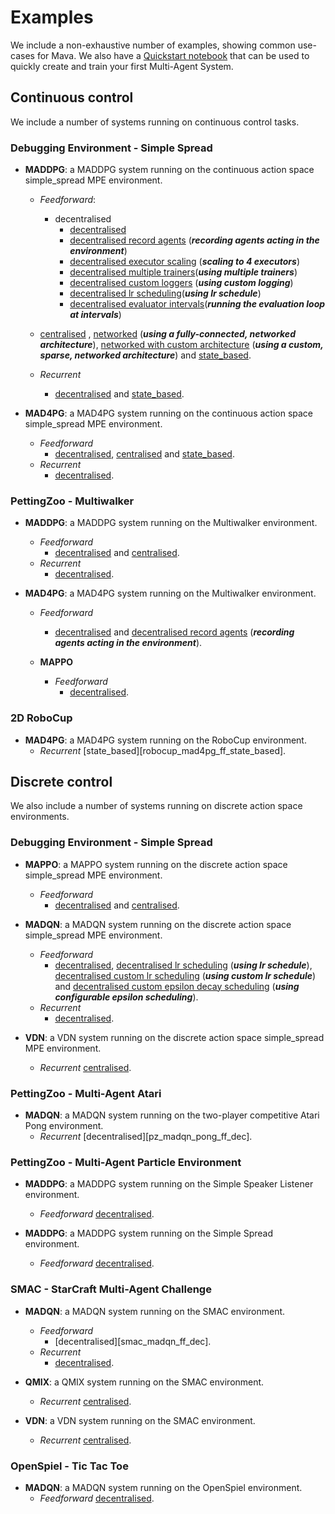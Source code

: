 # Examples

We include a non-exhaustive number of examples, showing common use-cases for Mava. We also have a [Quickstart notebook][quickstart] that can be used to quickly create and train your first Multi-Agent System.

## Continuous control

We include a number of systems running on continuous control tasks.

### Debugging Environment - Simple Spread

- **MADDPG**:
    a MADDPG system running on the continuous action space simple_spread MPE environment.
  - *Feedforward*:
    - decentralised
      - [decentralised][debug_maddpg_ff_dec]
      - [decentralised record agents][debug_maddpg_ff_dec_record]  (***recording agents acting in the environment***)
      - [decentralised executor scaling][debug_maddpg_ff_dec_scaling_executors] (***scaling to 4 executors***)
      - [decentralised multiple trainers][debug_maddpg_ff_dec_scaling_trainers](***using multiple trainers***)
      - [decentralised custom loggers][debug_maddpg_ff_dec_custom_logging] (***using custom logging***)
      - [decentralised lr scheduling][debug_maddpg_ff_dec_lr_scheduling](***using lr schedule***)
      - [decentralised evaluator intervals][debug_maddpg_ff_dec_eval_intervals](***running the evaluation loop at intervals***)

  - [centralised][debug_maddpg_cen] , [networked][debug_maddpg_networked] (***using a fully-connected, networked architecture***), [networked with custom architecture][debug_maddpg_networked_custom] (***using a custom, sparse, networked architecture***) and [state_based][debug_maddpg_state_based].

  - *Recurrent*
    - [decentralised][debug_maddpg_rec_dec] and [state_based][debug_maddpg_state_based].

- **MAD4PG**:
    a MAD4PG system running on the continuous action space simple_spread MPE environment.
  - *Feedforward*
    - [decentralised][debug_mad4pg_ff_dec], [centralised][debug_mad4pg_ff_cen]
    and [state_based][debug_mad4pg_ff_state_based].
  - *Recurrent*
    - [decentralised][debug_mad4pg_rec_dec].

### PettingZoo - Multiwalker

- **MADDPG**:
      a MADDPG system running on the Multiwalker environment.
  - *Feedforward*
    - [decentralised][pz_maddpg_ff_dec] and [centralised][pz_maddpg_ff_cen].
  - *Recurrent*
    - [decentralised][pz_maddpg_rec_dec].

- **MAD4PG**:
      a MAD4PG system running on the Multiwalker environment.
  - *Feedforward*
    - [decentralised][pz_mad4pg_ff_dec] and [decentralised record agents][pz_mad4pg_ff_dec_record] (***recording agents acting in the environment***).

  - **MAPPO**
      - *Feedforward*
        - [decentralised][pz_mappo_ff_dec].

### 2D RoboCup

- **MAD4PG**:
    a MAD4PG system running on the RoboCup environment.
  - *Recurrent* [state_based][robocup_mad4pg_ff_state_based].

## Discrete control

We also include a number of systems running on discrete action space environments.

### Debugging Environment - Simple Spread

- **MAPPO**:
      a MAPPO system running on the discrete action space simple_spread MPE environment.
  - *Feedforward*
    - [decentralised][debug_mappo_ff_dec] and [centralised][debug_mappo_ff_cen].

- **MADQN**:
      a MADQN system running on the discrete action space simple_spread MPE environment.
  - *Feedforward*
    - [decentralised][debug_madqn_ff_dec], [decentralised lr scheduling][debug_madqn_ff_dec_lr_schedule] (***using lr schedule***), [decentralised custom lr scheduling][debug_madqn_ff_dec_custom_lr_schedule] (***using custom lr schedule***) and [decentralised custom epsilon decay scheduling][debug_madqn_ff_dec_custom_eps_schedule] (***using configurable epsilon scheduling***).
  - *Recurrent*
    - [decentralised][debug_madqn_rec_dec].

- **VDN**:
      a VDN system running on the discrete action space simple_spread MPE environment.
  - *Recurrent* [centralised][debug_vdn_rec_cen].

### PettingZoo - Multi-Agent Atari

- **MADQN**:
   a MADQN system running on the two-player competitive Atari Pong environment.
  - *Recurrent* [decentralised][pz_madqn_pong_ff_dec].

### PettingZoo - Multi-Agent Particle Environment

- **MADDPG**:
      a MADDPG system running on the Simple Speaker Listener environment.
  - *Feedforward* [decentralised][pz_maddpg_mpe_ssl_ff_dec].

- **MADDPG**:
      a MADDPG system running on the Simple Spread environment.
  - *Feedforward* [decentralised][pz_maddpg_mpe_ss_ff_dec].

### SMAC - StarCraft Multi-Agent Challenge

- **MADQN**:
    a MADQN system running on the SMAC environment.
  - *Feedforward*
    - [decentralised][smac_madqn_ff_dec].
  - *Recurrent*
    - [decentralised][smac_madqn_rec_dec].

- **QMIX**:
    a QMIX system running on the SMAC environment.
  - *Recurrent* [centralised][smac_qmix_rec_cen].

- **VDN**:
    a VDN system running on the SMAC environment.
  - *Recurrent* [centralised][smac_vdn_rec_cen].

### OpenSpiel - Tic Tac Toe

- **MADQN**:
      a MADQN system running on the OpenSpiel environment.
  - *Feedforward* [decentralised][openspiel_madqn_ff_dec].

<!-- Examples -->
[quickstart]: https://github.com/instadeepai/Mava/blob/develop/examples/tf/quickstart.ipynb
<!-- Continous -->
[debug_maddpg_ff_dec]: https://github.com/instadeepai/Mava/blob/develop/examples/tf/debugging/simple_spread/feedforward/decentralised/run_maddpg.py
[debug_maddpg_ff_dec_record]: https://github.com/instadeepai/Mava/blob/develop/examples/tf/debugging/simple_spread/feedforward/decentralised/run_maddpg_record.py
[debug_maddpg_ff_dec_scaling_executors]: https://github.com/instadeepai/Mava/blob/develop/examples/tf/debugging/simple_spread/feedforward/decentralised/run_maddpg_scale_executors.py
[debug_maddpg_ff_dec_scaling_trainers]: https://github.com/instadeepai/Mava/blob/develop/examples/tf/debugging/simple_spread/feedforward/decentralised/run_maddpg_scale_trainers.py
[debug_maddpg_ff_dec_custom_logging]: https://github.com/instadeepai/Mava/blob/develop/examples/tf/debugging/simple_spread/feedforward/decentralised/run_maddpg_custom_logging.py
[debug_maddpg_ff_dec_lr_scheduling]: https://github.com/instadeepai/Mava/blob/develop/examples/tf/debugging/simple_spread/feedforward/decentralised/run_maddpg_lr_schedule.py
[debug_maddpg_ff_dec_eval_intervals]: https://github.com/instadeepai/Mava/blob/develop/examples/tf/debugging/simple_spread/feedforward/decentralised/run_mad4pg_evaluator_interval.py
[debug_maddpg_cen]: https://github.com/instadeepai/Mava/blob/develop/examples/tf/debugging/simple_spread/feedforward/centralised/run_maddpg.py
[debug_maddpg_networked]: https://github.com/instadeepai/Mava/blob/develop/examples/tf/debugging/simple_spread/feedforward/networked/run_maddpg.py
[debug_maddpg_networked_custom]: https://github.com/instadeepai/Mava/blob/develop/examples/tf/debugging/simple_spread/feedforward/networked/run_maddpg_custom_network.py
[debug_maddpg_state_based]: https://github.com/instadeepai/Mava/blob/develop/examples/tf/debugging/simple_spread/feedforward/state_based/run_maddpg.py
[debug_maddpg_rec_dec]: https://github.com/instadeepai/Mava/blob/develop/examples/tf/debugging/simple_spread/recurrent/decentralised/run_maddpg.py
[debug_maddpg_state_based]: https://github.com/instadeepai/Mava/blob/develop/examples/tf/debugging/simple_spread/recurrent/state_based/run_maddpg.py

[debug_mad4pg_ff_dec]: https://github.com/instadeepai/Mava/blob/develop/examples/tf/debugging/simple_spread/feedforward/decentralised/run_mad4pg.py
[debug_mad4pg_ff_cen]:  https://github.com/instadeepai/Mava/blob/develop/examples/tf/debugging/simple_spread/feedforward/centralised/run_mad4pg.py
[debug_mad4pg_ff_state_based]: https://github.com/instadeepai/Mava/blob/develop/examples/tf/debugging/simple_spread/feedforward/state_based/run_mad4pg.py
[debug_mad4pg_rec_dec]: https://github.com/instadeepai/Mava/blob/develop/examples/tf/debugging/simple_spread/recurrent/decentralised/run_mad4pg.py

[pz_maddpg_ff_dec]: https://github.com/instadeepai/Mava/blob/develop/examples/tf/petting_zoo/sisl/multiwalker/feedforward/decentralised/run_maddpg.py
[pz_maddpg_ff_cen]: https://github.com/instadeepai/Mava/blob/develop/examples/tf/petting_zoo/sisl/multiwalker/feedforward/centralised/run_maddpg.py
[pz_maddpg_rec_dec]: https://github.com/instadeepai/Mava/blob/develop/examples/tf/petting_zoo/sisl/multiwalker/recurrent/decentralised/run_maddpg.py

[pz_mad4pg_ff_dec]: https://github.com/instadeepai/Mava/blob/develop/examples/tf/petting_zoo/sisl/multiwalker/feedforward/decentralised/run_mad4pg.py
[pz_mad4pg_ff_dec_record]: https://github.com/instadeepai/Mava/blob/develop/examples/tf/petting_zoo/sisl/multiwalker/feedforward/decentralised/run_mad4pg_record.py

[pz_mad4pg_ff_dec]: https://github.com/instadeepai/Mava/blob/develop/examples/petting_zoo/sisl/multiwalker/feedforward/decentralised/run_mad4pg.py
[pz_mad4pg_ff_dec_record]: https://github.com/instadeepai/Mava/blob/develop/examples/petting_zoo/sisl/multiwalker/feedforward/decentralised/run_mad4pg_record.py
[pz_mappo_ff_dec]: https://github.com/instadeepai/Mava/blob/develop/examples/petting_zoo/sisl/multiwalker/feedforward/decentralised/run_mappo.py

<!-- Discrete -->
[debug_mappo_ff_dec]: https://github.com/instadeepai/Mava/blob/develop/examples/tf/debugging/simple_spread/feedforward/decentralised/run_mappo.py
[debug_mappo_ff_cen]: https://github.com/instadeepai/Mava/blob/develop/examples/tf/debugging/simple_spread/feedforward/centralised/run_mappo.py

[debug_madqn_ff_dec]: https://github.com/instadeepai/Mava/blob/develop/examples/tf/debugging/simple_spread/feedforward/decentralised/run_madqn.py
[debug_madqn_ff_dec_lr_schedule]: https://github.com/instadeepai/Mava/blob/develop/examples/tf/debugging/simple_spread/feedforward/decentralised/run_madqn_lr_schedule.py
[debug_madqn_ff_dec_custom_lr_schedule]: https://github.com/instadeepai/Mava/blob/develop/examples/tf/debugging/simple_spread/feedforward/decentralised/run_madqn_custom_lr_schedule.py
[debug_madqn_ff_dec_custom_eps_schedule]: https://github.com/instadeepai/Mava/blob/develop/examples/tf/debugging/simple_spread/feedforward/decentralised/run_madqn_configurable_epsilon.py
[debug_madqn_rec_dec]: https://github.com/instadeepai/Mava/blob/develop/examples/tf/debugging/simple_spread/recurrent/decentralised/run_madqn.py

[debug_vdn_rec_cen]: https://github.com/instadeepai/Mava/blob/develop/examples/tf/debugging/simple_spread/recurrent/centralised/run_vdn.py

[pz_madqn_pong_rec_dec]: https://github.com/instadeepai/Mava/blob/develop/examples/tf/petting_zoo/atari/pong/recurrent/centralised/run_madqn.py

[pz_maddpg_mpe_ssl_ff_dec]: https://github.com/instadeepai/Mava/blob/develop/examples/tf/petting_zoo/mpe/simple_speaker_listener/feedforward/decentralised/run_maddpg.py

[pz_maddpg_mpe_ss_ff_dec]: https://github.com/instadeepai/Mava/blob/develop/examples/tf/petting_zoo/mpe/simple_spread/feedforward/decentralised/run_maddpg.py

[smac_madqn_rec_dec]: https://github.com/instadeepai/Mava/blob/develop/examples/tf/smac/recurrent/decentralised/run_madqn.py

[smac_qmix_rec_cen]: https://github.com/instadeepai/Mava/blob/develop/examples/tf/smac/recurrent/centralised/run_qmix.py

[smac_vdn_rec_cen]: https://github.com/instadeepai/Mava/blob/develop/examples/tf/smac/recurrent/centralised/run_vdn.py

[openspiel_madqn_ff_dec]: https://github.com/instadeepai/Mava/blob/develop/examples/tf/openspiel/tic_tac_toe/feedforward/decentralised/run_madqn.py
